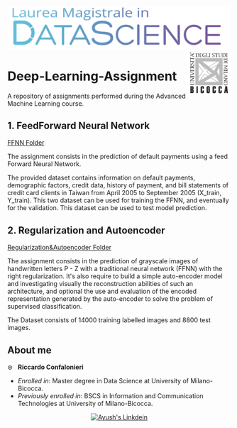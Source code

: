 <p float="left">

 <img src="https://github.com/rconfa/Deep-Learning-Assignment/blob/main/images/DSLogo.png" width = "500"/>
 <img src="https://github.com/rconfa/Deep-Learning-Assignment/blob/main/images/BicoccaLogo.png" width = "100" align="right"/>
</p>

# Deep-Learning-Assignment
A repository of assignments performed during the Advanced Machine Learning course. 

## 1. FeedForward Neural Network

[FFNN Folder](Assignment1-FFNN/)

The assignment consists in the prediction of default payments using a feed Forward Neural Network.

The provided dataset contains information on default payments, demographic factors, credit data, history of payment, and bill statements of credit card clients in Taiwan from April 2005 to September 2005 (X_train, Y_train). This two dataset can be used for training the FFNN, and eventually for the validation. This dataset can be used to test model prediction.


## 2. Regularization and Autoencoder
[Regularization&Autoencoder Folder](Assignment2-Regularization&Autoencoder/)

The assignment consists in the prediction of grayscale images of handwritten letters P - Z with a traditional neural network (FFNN) with the right regularization. It's also require to build a simple auto-encoder model and investigating visually the reconstruction abilities of such an architecture, and optional the use and evaluation of the encoded representation generated by the auto-encoder to solve the problem of supervised classification.

The Dataset consists of 14000 training labelled images and 8800 test images.

## About me
&#8860; &nbsp; **Riccardo Confalonieri**

- *Enrolled in*: Master degree in Data Science at University of Milano-Bicocca.
- *Previously enrolled in*: BSCS in Information and Communication Technologies at University of Milano-Bicocca.

<p align="center"> 
  <a href="https://www.linkedin.com/in/riccardo-confalonieri-5250b0201/">
    <img alt="Ayush's Linkdein" width="22px" src="https://cdn.jsdelivr.net/npm/simple-icons@v3/icons/linkedin.svg" />
  </a>
</p><br>
